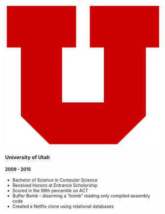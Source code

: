 <div class="well">
  <div class="row">
    <div class="col-md-4">
      <img class="img-responsive" src="/assets/utah.png" alt="University of Utah">
    </div>
    <div class="col-md-8">
      <h3>
          University of Utah
      </h3>
      <h4>
        2009 - 2015
      </h4>
      <ul class="list-group">
        <li class="list-group-item">
          Bachelor of Science in Computer Science
        </li>
        <li class="list-group-item">
          Received Honors at Entrance Scholorship
        </li>
        <li class="list-group-item">
          Scored in the 99th percentile on ACT
        </li>
        <li class="list-group-item">
          Buffer Bomb - disarming a “bomb” reading only compiled assembly code
        </li>
        <li class="list-group-item">
          Created a Netflix clone using relational databases
        </li>
      </ul>
    </div>
  </div>
</div>
